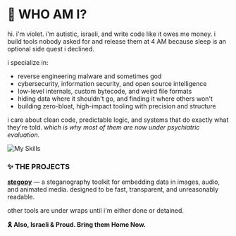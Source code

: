 # 🌸 WHO AM I?

hi. i'm violet. 
i'm autistic, israeli, and write code like it owes me money.
i build tools nobody asked for and release them at 4 AM because sleep is an optional side quest i declined.

i specialize in:
- reverse engineering malware and sometimes god
- cybersecurity, information security, and open source intelligence
- low-level internals, custom bytecode, and weird file formats
- hiding data where it shouldn't go, and finding it where others won't
- building zero-bloat, high-impact tooling with precision and structure

i care about clean code, predictable logic, and systems that do exactly what they're told. *which is why most of them are now under psychiatric evaluation.*

![My Skills](https://skillicons.dev/icons?i=c,cs,cpp,go,java,lua,python,ruby,js,html,css)

### ✨ THE PROJECTS

[**stegopy**](https://pypi.org/project/stegopy) — a steganography toolkit for embedding data in images, audio, and animated media. designed to be fast, transparent, and unreasonably readable.

other tools are under wraps until i'm either done or detained.

**🎗 Also, Israeli & Proud. Bring them Home Now.**
